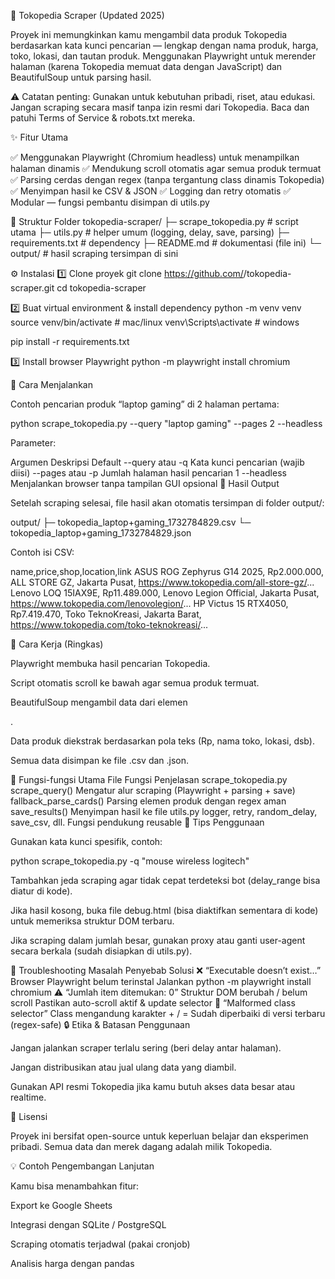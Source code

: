 🛒 Tokopedia Scraper (Updated 2025)

Proyek ini memungkinkan kamu mengambil data produk Tokopedia berdasarkan kata kunci pencarian — lengkap dengan nama produk, harga, toko, lokasi, dan tautan produk.
Menggunakan Playwright untuk merender halaman (karena Tokopedia memuat data dengan JavaScript) dan BeautifulSoup untuk parsing hasil.

⚠️ Catatan penting: Gunakan untuk kebutuhan pribadi, riset, atau edukasi. Jangan scraping secara masif tanpa izin resmi dari Tokopedia. Baca dan patuhi Terms of Service & robots.txt mereka.

✨ Fitur Utama

✅ Menggunakan Playwright (Chromium headless) untuk menampilkan halaman dinamis
✅ Mendukung scroll otomatis agar semua produk termuat
✅ Parsing cerdas dengan regex (tanpa tergantung class dinamis Tokopedia)
✅ Menyimpan hasil ke CSV & JSON
✅ Logging dan retry otomatis
✅ Modular — fungsi pembantu disimpan di utils.py

📁 Struktur Folder
tokopedia-scraper/
├─ scrape_tokopedia.py     # script utama
├─ utils.py                # helper umum (logging, delay, save, parsing)
├─ requirements.txt        # dependency
├─ README.md               # dokumentasi (file ini)
└─ output/                 # hasil scraping tersimpan di sini

⚙️ Instalasi
1️⃣ Clone proyek
git clone https://github.com/<username>/tokopedia-scraper.git
cd tokopedia-scraper

2️⃣ Buat virtual environment & install dependency
python -m venv venv
source venv/bin/activate     # mac/linux
venv\Scripts\activate        # windows

pip install -r requirements.txt

3️⃣ Install browser Playwright
python -m playwright install chromium

🚀 Cara Menjalankan

Contoh pencarian produk “laptop gaming” di 2 halaman pertama:

python scrape_tokopedia.py --query "laptop gaming" --pages 2 --headless


Parameter:

Argumen	Deskripsi	Default
--query atau -q	Kata kunci pencarian	(wajib diisi)
--pages atau -p	Jumlah halaman hasil pencarian	1
--headless	Menjalankan browser tanpa tampilan GUI	opsional
📄 Hasil Output

Setelah scraping selesai, file hasil akan otomatis tersimpan di folder output/:

output/
 ├─ tokopedia_laptop+gaming_1732784829.csv
 └─ tokopedia_laptop+gaming_1732784829.json


Contoh isi CSV:

name,price,shop,location,link
ASUS ROG Zephyrus G14 2025, Rp2.000.000, ALL STORE GZ, Jakarta Pusat, https://www.tokopedia.com/all-store-gz/...
Lenovo LOQ 15IAX9E, Rp11.489.000, Lenovo Legion Official, Jakarta Pusat, https://www.tokopedia.com/lenovolegion/...
HP Victus 15 RTX4050, Rp7.419.470, Toko TeknoKreasi, Jakarta Barat, https://www.tokopedia.com/toko-teknokreasi/...

🧠 Cara Kerja (Ringkas)

Playwright membuka hasil pencarian Tokopedia.

Script otomatis scroll ke bawah agar semua produk termuat.

BeautifulSoup mengambil data dari elemen <div class="css-5wh65g">.

Data produk diekstrak berdasarkan pola teks (Rp, nama toko, lokasi, dsb).

Semua data disimpan ke file .csv dan .json.

🧩 Fungsi-fungsi Utama
File	Fungsi	Penjelasan
scrape_tokopedia.py	scrape_query()	Mengatur alur scraping (Playwright + parsing + save)
	fallback_parse_cards()	Parsing elemen produk dengan regex aman
	save_results()	Menyimpan hasil ke file
utils.py	logger, retry, random_delay, save_csv, dll.	Fungsi pendukung reusable
🧰 Tips Penggunaan

Gunakan kata kunci spesifik, contoh:

python scrape_tokopedia.py -q "mouse wireless logitech"


Tambahkan jeda scraping agar tidak cepat terdeteksi bot (delay_range bisa diatur di kode).

Jika hasil kosong, buka file debug.html (bisa diaktifkan sementara di kode) untuk memeriksa struktur DOM terbaru.

Jika scraping dalam jumlah besar, gunakan proxy atau ganti user-agent secara berkala (sudah disiapkan di utils.py).

🧾 Troubleshooting
Masalah	Penyebab	Solusi
❌ “Executable doesn’t exist…”	Browser Playwright belum terinstal	Jalankan python -m playwright install chromium
⚠️ “Jumlah item ditemukan: 0”	Struktur DOM berubah / belum scroll	Pastikan auto-scroll aktif & update selector
🧱 “Malformed class selector”	Class mengandung karakter + / =	Sudah diperbaiki di versi terbaru (regex-safe)
🔒 Etika & Batasan Penggunaan

Jangan jalankan scraper terlalu sering (beri delay antar halaman).

Jangan distribusikan atau jual ulang data yang diambil.

Gunakan API resmi Tokopedia jika kamu butuh akses data besar atau realtime.

📜 Lisensi

Proyek ini bersifat open-source untuk keperluan belajar dan eksperimen pribadi.
Semua data dan merek dagang adalah milik Tokopedia.

💡 Contoh Pengembangan Lanjutan

Kamu bisa menambahkan fitur:

Export ke Google Sheets

Integrasi dengan SQLite / PostgreSQL

Scraping otomatis terjadwal (pakai cronjob)

Analisis harga dengan pandas
